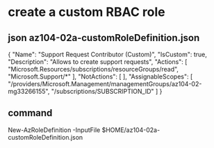 # create a custom RBAC role #
## json az104-02a-customRoleDefinition.json
{
  "Name": "Support Request Contributor (Custom)",
  "IsCustom": true,
  "Description": "Allows to create support requests",
  "Actions": [
      "Microsoft.Resources/subscriptions/resourceGroups/read",
      "Microsoft.Support/*"
  ],
  "NotActions": [
  ],
  "AssignableScopes": [
      "/providers/Microsoft.Management/managementGroups/az104-02-mg33266155",
      "/subscriptions/SUBSCRIPTION_ID"
  ]
}
## command
New-AzRoleDefinition -InputFile $HOME/az104-02a-customRoleDefinition.json